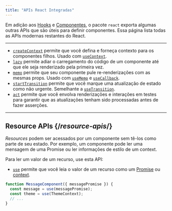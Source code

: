 ```yaml
---
title: "APIs React Integradas"
---
```


<Intro>

Em adição aos [Hooks](/reference/react) e [Componentes](/reference/react/components), o pacote `react` exporta algumas outras APIs que são úteis para definir componentes. Essa página lista todas as APIs modernas restantes do React.

</Intro>

---

* [`createContext`](/reference/react/createContext) permite que você defina e forneça contexto para os componentes filhos. Usado com [`useContext`](/reference/react/useContext).
* [`lazy`](/reference/react/lazy) permite adiar o carregamento do código de um componente até que ele seja renderizado pela primeira vez.
* [`memo`](/reference/react/memo) permite que seu componente pule re-renderizações com as mesmas props. Usado com [`useMemo`](/reference/react/useMemo) e [`useCallback`](/reference/react/useCallback).
* [`startTransition`](/reference/react/startTransition) permite que você marque uma atualização de estado como não urgente. Semelhante a [`useTransition`](/reference/react/useTransition).
* [`act`](/reference/react/act) permite que você envolva renderizações e interações em testes para garantir que as atualizações tenham sido processadas antes de fazer asserções.

---

## Resource APIs {/*resource-apis*/}

*Resources* podem ser acessados por um componente sem tê-los como parte de seu estado. Por exemplo, um componente pode ler uma mensagem de uma Promise ou ler informações de estilo de um context.

Para ler um valor de um recurso, use esta API:

* [`use`](/reference/react/use) permite que você leia o valor de um recurso como um [Promise](https://developer.mozilla.org/en-US/docs/Web/JavaScript/Reference/Global_Objects/Promise) ou [context](/learn/passing-data-deeply-with-context).
```js
function MessageComponent({ messagePromise }) {
  const message = use(messagePromise);
  const theme = use(ThemeContext);
  // ...
}
```
